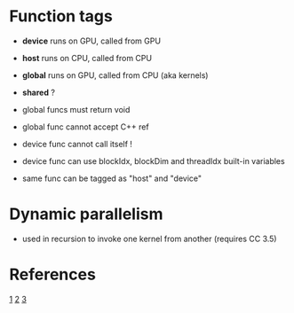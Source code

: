 
# Function tags

* __device__ runs on GPU, called from GPU
* __host__  runs on CPU, called from CPU
* __global__ runs on GPU, called from CPU (aka kernels)
* __shared__ ?

* global funcs must return void
* global func cannot accept C++ ref
* device func cannot call itself !
* device func can use blockIdx, blockDim and threadIdx built-in variables
* same func can be tagged as "host" and "device"

# Dynamic parallelism 

* used in recursion to invoke one kernel from another (requires CC 3.5)

# References

[1](https://devblogs.nvidia.com/parallelforall/introduction-cuda-dynamic-parallelism/)
[2](https://code.google.com/archive/p/stanford-cs193g-sp2010/wikis/TutorialGlobalFunctions.wiki)
[3](https://code.google.com/archive/p/stanford-cs193g-sp2010/wikis/TutorialDeviceFunctions.wiki)

